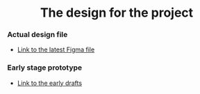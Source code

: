 <div align="center">
<h1>The design for the project</h1>
</div>

### Actual design file
- [Link to the latest Figma file](https://www.figma.com/file/8BD1H4T6LjsTP7EVBeEJ24/Coffee-shop?type=design&node-id=4%3A2364&mode=design&t=n7joy6yHRJyxnbqd-1)

### Early stage prototype
- [Link to the early drafts](https://www.figma.com/file/8BD1H4T6LjsTP7EVBeEJ24/Coffee-shop?type=design&node-id=12%3A12556&mode=design&t=n7joy6yHRJyxnbqd-1)
